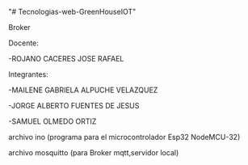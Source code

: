 "# Tecnologias-web-GreenHouseIOT" 

Broker

Docente:

-ROJANO CACERES JOSE RAFAEL

Integrantes: 

-MAILENE GABRIELA ALPUCHE VELAZQUEZ

-JORGE ALBERTO FUENTES DE JESUS

-SAMUEL OLMEDO ORTIZ

archivo ino (programa para el microcontrolador Esp32 NodeMCU-32)

archivo mosquitto (para Broker mqtt,servidor local)
